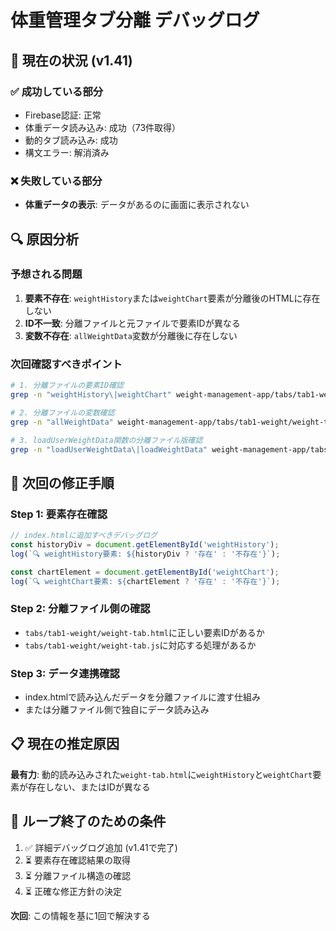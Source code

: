 # 体重管理タブ分離 デバッグログ

## 🚨 現在の状況 (v1.41)

### ✅ 成功している部分
- Firebase認証: 正常
- 体重データ読み込み: 成功（73件取得）
- 動的タブ読み込み: 成功
- 構文エラー: 解消済み

### ❌ 失敗している部分
- **体重データの表示**: データがあるのに画面に表示されない

## 🔍 原因分析

### 予想される問題
1. **要素不存在**: `weightHistory`または`weightChart`要素が分離後のHTMLに存在しない
2. **ID不一致**: 分離ファイルと元ファイルで要素IDが異なる
3. **変数不存在**: `allWeightData`変数が分離後に存在しない

### 次回確認すべきポイント
```bash
# 1. 分離ファイルの要素ID確認
grep -n "weightHistory\|weightChart" weight-management-app/tabs/tab1-weight/weight-tab.html

# 2. 分離ファイルの変数確認  
grep -n "allWeightData" weight-management-app/tabs/tab1-weight/weight-tab.js

# 3. loadUserWeightData関数の分離ファイル版確認
grep -n "loadUserWeightData\|loadWeightData" weight-management-app/tabs/tab1-weight/weight-tab.js
```

## 🔧 次回の修正手順

### Step 1: 要素存在確認
```javascript
// index.htmlに追加すべきデバッグログ
const historyDiv = document.getElementById('weightHistory');
log(`🔍 weightHistory要素: ${historyDiv ? '存在' : '不存在'}`);

const chartElement = document.getElementById('weightChart');  
log(`🔍 weightChart要素: ${chartElement ? '存在' : '不存在'}`);
```

### Step 2: 分離ファイル側の確認
- `tabs/tab1-weight/weight-tab.html`に正しい要素IDがあるか
- `tabs/tab1-weight/weight-tab.js`に対応する処理があるか

### Step 3: データ連携確認
- index.htmlで読み込んだデータを分離ファイルに渡す仕組み
- または分離ファイル側で独自にデータ読み込み

## 📋 現在の推定原因

**最有力**: 動的読み込みされた`weight-tab.html`に`weightHistory`と`weightChart`要素が存在しない、またはIDが異なる

## 🚀 ループ終了のための条件

1. ✅ 詳細デバッグログ追加 (v1.41で完了)
2. ⏳ 要素存在確認結果の取得  
3. ⏳ 分離ファイル構造の確認
4. ⏳ 正確な修正方針の決定

**次回**: この情報を基に1回で解決する